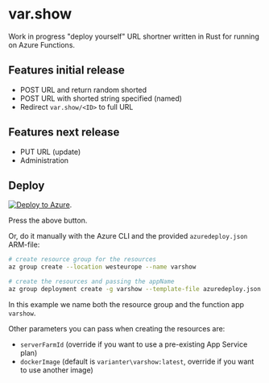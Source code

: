 # var.show

Work in progress "deploy yourself" URL shortner written in Rust for running on Azure Functions.

## Features initial release

- POST URL and return random shorted
- POST URL with shorted string specified (named)
- Redirect `var.show/<ID>` to full URL

## Features next release

- PUT URL (update)
- Administration

## Deploy

[![Deploy to Azure](https://azuredeploy.net/deploybutton.png)](https://azuredeploy.net/?repository=https://github.com/varianter/var.show).

Press the above button.

Or, do it manually with the Azure CLI and the provided `azuredeploy.json` ARM-file:

```bash
# create resource group for the resources
az group create --location westeurope --name varshow

# create the resources and passing the appName
az group deployment create -g varshow --template-file azuredeploy.json --parameters appName=varshow
```

In this example we name both the resource group and the function app `varshow`.

Other parameters you can pass when creating the resources are:

- `serverFarmId` (override if you want to use a pre-existing App Service plan)
- `dockerImage` (default is `varianter\varshow:latest`, override if you want to use another image)
